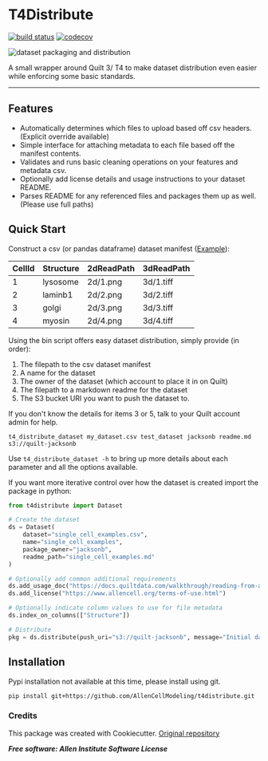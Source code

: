 # T4Distribute

[![build status](https://travis-ci.com/AllenCellModeling/t4distribute.svg?branch=master)](https://travis-ci.com/AllenCellModeling/t4distribute)
[![codecov](https://codecov.io/gh/AllenCellModeling/t4distribute/branch/master/graph/badge.svg)](https://codecov.io/gh/AllenCellModeling/t4distribute)


![dataset packaging and distribution](http://www.allencell.org/uploads/8/1/9/9/81996008/published/automatingaccess-button-3_2.png?1549322257)

A small wrapper around Quilt 3/ T4 to make dataset distribution even easier while enforcing some basic standards.

---

## Features
* Automatically determines which files to upload based off csv headers. (Explicit override available)
* Simple interface for attaching metadata to each file based off the manifest contents.
* Validates and runs basic cleaning operations on your features and metadata csv.
* Optionally add license details and usage instructions to your dataset README.
* Parses README for any referenced files and packages them up as well. (Please use full paths)

## Quick Start
Construct a csv (or pandas dataframe) dataset manifest ([Example](t4distribute/tests/data/example.csv)):

| CellId | Structure | 2dReadPath | 3dReadPath |
|--------|-----------|------------|------------|
| 1      | lysosome  | 2d/1.png   | 3d/1.tiff  |
| 2      | laminb1   | 2d/2.png   | 3d/2.tiff  |
| 3      | golgi     | 2d/3.png   | 3d/3.tiff  |
| 4      | myosin    | 2d/4.png   | 3d/4.tiff  |

Using the bin script offers easy dataset distribution, simply provide (in order):

1. The filepath to the csv dataset manifest
2. A name for the dataset
3. The owner of the dataset (which account to place it in on Quilt)
4. The filepath to a markdown readme for the dataset
5. The S3 bucket URI you want to push the dataset to.

If you don't know the details for items 3 or 5, talk to your Quilt account admin for help.

`t4_distribute_dataset my_dataset.csv test_dataset jacksonb readme.md s3://quilt-jacksonb`

Use `t4_distribute_dataset -h` to bring up more details about each parameter and all the options available.

If you want more iterative control over how the dataset is created import the package in python:
```python
from t4distribute import Dataset

# Create the dataset
ds = Dataset(
    dataset="single_cell_examples.csv",
    name="single_cell_examples",
    package_owner="jacksonb",
    readme_path="single_cell_examples.md"
)

# Optionally add common additional requirements
ds.add_usage_doc("https://docs.quiltdata.com/walkthrough/reading-from-a-package")
ds.add_license("https://www.allencell.org/terms-of-use.html")

# Optionally indicate column values to use for file metadata
ds.index_on_columns(["Structure"])

# Distribute
pkg = ds.distribute(push_uri="s3://quilt-jacksonb", message="Initial dataset example")
```

## Installation
Pypi installation not available at this time, please install using git.

`pip install git+https://github.com/AllenCellModeling/t4distribute.git`


### Credits

This package was created with Cookiecutter. [Original repository](https://github.com/audreyr/cookiecutter)


***Free software: Allen Institute Software License***
